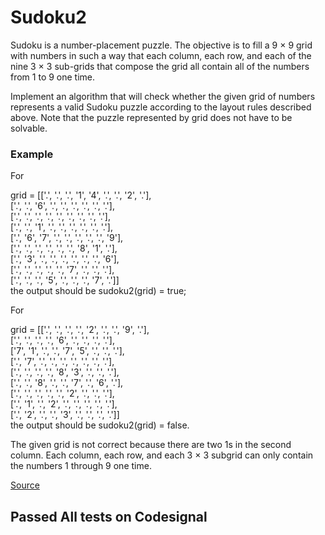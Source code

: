 # Sudoku2
Sudoku is a number-placement puzzle. The objective is to fill a 9 × 9 grid with numbers in such a way that each column, each row, and each of the nine 3 × 3 sub-grids that compose the grid all contain all of the numbers from 1 to 9 one time.</br>

Implement an algorithm that will check whether the given grid of numbers represents a valid Sudoku puzzle according to the layout rules described above. Note that the puzzle represented by grid does not have to be solvable.</br>

### Example

For</br>

grid = [['.', '.', '.', '1', '4', '.', '.', '2', '.'],</br>
        ['.', '.', '6', '.', '.', '.', '.', '.', '.'],</br>
        ['.', '.', '.', '.', '.', '.', '.', '.', '.'],</br>
        ['.', '.', '1', '.', '.', '.', '.', '.', '.'],</br>
        ['.', '6', '7', '.', '.', '.', '.', '.', '9'],</br>
        ['.', '.', '.', '.', '.', '.', '8', '1', '.'],</br>
        ['.', '3', '.', '.', '.', '.', '.', '.', '6'],</br>
        ['.', '.', '.', '.', '.', '7', '.', '.', '.'],</br>
        ['.', '.', '.', '5', '.', '.', '.', '7', '.']]</br>
the output should be
sudoku2(grid) = true;

For</br>

grid = [['.', '.', '.', '.', '2', '.', '.', '9', '.'],</br>
        ['.', '.', '.', '.', '6', '.', '.', '.', '.'],</br>
        ['7', '1', '.', '.', '7', '5', '.', '.', '.'],</br>
        ['.', '7', '.', '.', '.', '.', '.', '.', '.'],</br>
        ['.', '.', '.', '.', '8', '3', '.', '.', '.'],</br>
        ['.', '.', '8', '.', '.', '7', '.', '6', '.'],</br>
        ['.', '.', '.', '.', '.', '2', '.', '.', '.'],</br>
        ['.', '1', '.', '2', '.', '.', '.', '.', '.'],</br>
        ['.', '2', '.', '.', '3', '.', '.', '.', '.']]</br>
the output should be
sudoku2(grid) = false.

The given grid is not correct because there are two 1s in the second column. Each column, each row, and each 3 × 3 subgrid can only contain the numbers 1 through 9 one time.</br>

[Source](https://app.codesignal.com/interview-practice/task/SKZ45AF99NpbnvgTn/)

## Passed All tests on Codesignal
